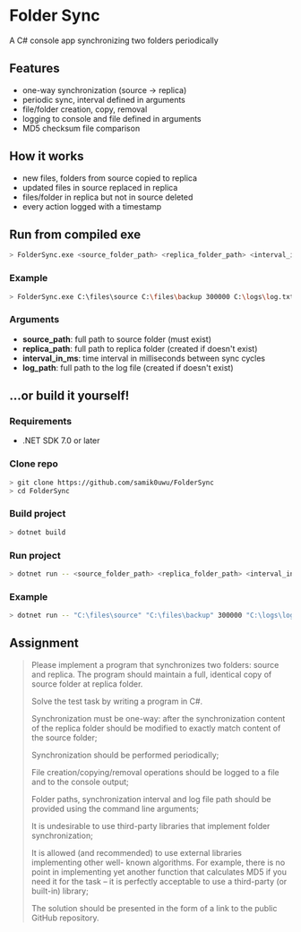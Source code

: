 # Folder Sync
A C# console app synchronizing two folders periodically

## Features

- one-way synchronization (source -> replica)
- periodic sync, interval defined in arguments
- file/folder creation, copy, removal
- logging to console and file defined in arguments
- MD5 checksum file comparison

## How it works
- new files, folders from source copied to replica
- updated files in source replaced in replica
- files/folder in replica but not in source deleted
- every action logged with a timestamp

## Run from compiled exe
```bash
> FolderSync.exe <source_folder_path> <replica_folder_path> <interval_in_ms> <log_file_path>
```

### Example
```bash
> FolderSync.exe C:\files\source C:\files\backup 300000 C:\logs\log.txt
```
### Arguments
- **source_path**: full path to source folder (must exist)
- **replica_path**: full path to replica folder (created if doesn't exist)
- **interval_in_ms**: time interval in milliseconds between sync cycles
- **log_path**: full path to the log file (created if doesn't exist)

## ...or build it yourself!
### Requirements
- .NET SDK 7.0 or later
### Clone repo
```bash
> git clone https://github.com/samik0uwu/FolderSync
> cd FolderSync
```
### Build project
```bash
> dotnet build
```
### Run project
```bash
> dotnet run -- <source_folder_path> <replica_folder_path> <interval_in_ms> <log_file_path>
```
### Example
```bash
> dotnet run -- "C:\files\source" "C:\files\backup" 300000 "C:\logs\log.txt"
```


## Assignment
> Please implement a program that synchronizes two folders: source and replica.
> The program should maintain a full, identical copy of source folder at replica
> folder.
>
> Solve the test task by writing a program in C#.
> 
> Synchronization must be one-way: after the synchronization content of the replica folder should be modified to exactly match content of the source folder;
> 
> Synchronization should be performed periodically;
>
> File creation/copying/removal operations should be logged to a file and to the
> console output;
>
> Folder paths, synchronization interval and log file path should be provided using the command line arguments;
>
> It is undesirable to use third-party libraries that implement folder synchronization;
>
> It is allowed (and recommended) to use external libraries implementing other well- known algorithms. For example, there is no point in implementing yet another function that calculates MD5 if you need it for the task – it is perfectly acceptable to use a third-party (or built-in) library;
>
> The solution should be presented in the form of a link to the public GitHub repository.
